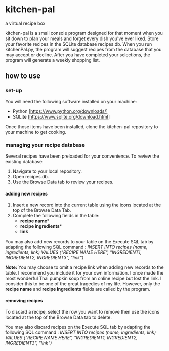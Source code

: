 # kitchen-pal
a virtual recipe box

kitchen-pal is a small console program designed for that moment when you sit down to plan your meals and forget every dish you've ever liked. Store your favorite recipes in the SQLite database recipes.db. When you run kitchenPal.py, the program will suggest recipes from the database that you may accept or decline. After you have completed your selections, the program will generate a weekly shopping list. 

## how to use 

### set-up
You will need the following software installed on your machine: 

* Python [https://www.python.org/downloads/]
* SQLite [https://www.sqlite.org/download.html]

Once those items have been installed, clone the kitchen-pal repository to your machine to get cooking. 

### managing your recipe database 

Several recipes have been preloaded for your convenience. To review the existing database: 

1. Navigate to your local repository.
2. Open recipes.db.
3. Use the Browse Data tab to review your recipes.

#### adding new recipes 

1. Insert a new record into the current table using the icons located at the top of the Browse Data Tab.
2. Complete the following fields in the table:
   - **recipe name***
   - **recipe ingredients***
   - **link**  

You may also add new records to your table on the Execute SQL tab by adapting the following SQL command : _INSERT INTO recipes (name, ingredients, link) VALUES ("RECIPE NAME HERE", "INGREDIENT1, INGREDIENT2, INGREDIENT3", "link")_

**Note:** You may choose to omit a recipe link when adding new records to the table. I recommend you include it for your own information. I once made the most wonderful Thai pumpkin soup from an online recipe but lost the link. I consider this to be one of the great tragedies of my life. However, only the **recipe name** and **recipe ingredients** fields are called by the program. 

#### removing recipes 
To discard a recipe, select the row you want to remove then use the icons located at the top of the Browse Data tab to delete. 

You may also discard recipes on the Execute SQL tab by adapting the following SQL command : _INSERT INTO recipes (name, ingredients, link) VALUES ("RECIPE NAME HERE", "INGREDIENT1, INGREDIENT2, INGREDIENT3", "link")_


